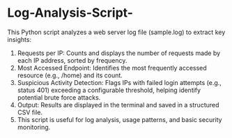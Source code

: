 # Log-Analysis-Script-
This Python script analyzes a web server log file (sample.log) to extract key insights:

1. Requests per IP: Counts and displays the number of requests made by each IP address, sorted by frequency.
2. Most Accessed Endpoint: Identifies the most frequently accessed resource (e.g., /home) and its count.
3. Suspicious Activity Detection: Flags IPs with failed login attempts (e.g., status 401) exceeding a configurable threshold, helping identify potential brute force attacks.
4. Output: Results are displayed in the terminal and saved in a structured CSV file.
5. This script is useful for log analysis, usage patterns, and basic security monitoring.
